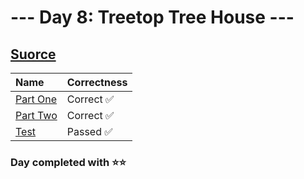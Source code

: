 # --- Day 8: Treetop Tree House ---

## [Suorce](http://adventofcode.com/2022/day/8)

| Name                                                                                      | Correctness |
| :---------------------------------------------------------------------------------------- | :---------- |
| [Part One](https://github.com/ssynowiec/AdventOfCode/blob/main/2022/Day%2008/part-one.js) | Correct ✅  |
| [Part Two](https://github.com/ssynowiec/AdventOfCode/blob/main/2022/Day%2008/part-two.js) | Correct ✅  |
| [Test](https://github.com/ssynowiec/AdventOfCode/blob/main/2022/Day%2008/test.js)         | Passed ✅   |

### Day completed with ⭐⭐
